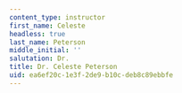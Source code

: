 ```yaml
---
content_type: instructor
first_name: Celeste
headless: true
last_name: Peterson
middle_initial: ''
salutation: Dr.
title: Dr. Celeste Peterson
uid: ea6ef20c-1e3f-2de9-b10c-deb8c89ebbfe
---
```

